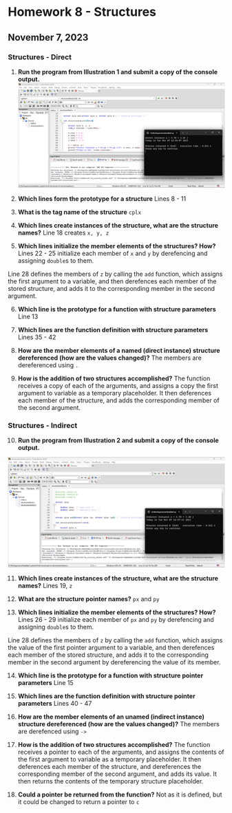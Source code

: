 # Homework 8 - Structures
## November 7, 2023

### Structures - Direct

1. **Run the program from Illustration 1 and submit a copy of the console output.**
![](./ide-console-structures-direct.png)

2. **Which lines form the prototype for a structure**
Lines 8 - 11

3. **What is the tag name of the structure**
`cplx`

4. **Which lines create instances of the structure, what are the structure names?**
Line 18 creates `x, y, z`

5. **Which lines initialize the member elements of the structures? How?**
Lines 22 - 25 initialize each member of `x` and `y` by derefencing and assigning `double`s to them.

Line 28 defines the members of `z` by calling the `add` function, which assigns the first argument to a variable, and then derefences each member of the stored structure, and adds it to the corresponding member in the second argument.

6. **Which line is the prototype for a function with structure parameters**
Line 13

7. **Which lines are the function definition with structure parameters**
Lines 35 - 42

8. **How are the member elements of a named (direct instance) structure dereferenced (how are the values changed)?**
The members are dereferenced using `.`

9. **How is the addition of two structures accomplished?**
The function receives a copy of each of the arguments, and assigns a copy the first argument to variable as a temporary placeholder. It then deferences each member of the structure, and adds the corresponding member of the second argument. 


### Structures - Indirect

10. **Run the program from Illustration 2 and submit a copy of the console output.**

![](./ide-console-structures-indirect.png)

11. **Which lines create instances of the structure, what are the structure names?**
Lines 19, `z`

12. **What are the structure pointer names?**
`px` and `py`

13. **Which lines initialize the member elements of the structures? How?**
Lines 26 - 29 initialize each member of `px` and `py` by derefencing and assigning `double`s to them.

Line 28 defines the members of `z` by calling the `add` function, which assigns the value of the first pointer argument to a variable, and then derefences each member of the stored structure, and adds it to the corresponding member in the second argument by dereferencing the value of its member.

14. **Which line is the prototype for a function with structure pointer parameters**
Line 15

15. **Which lines are the function definition with structure pointer parameters**
Lines 40 - 47

16. **How are the member elements of an unamed (indirect instance) structure dereferenced (how are the values changed)?**
The members are derefenced using `->`

17. **How is the addition of two structures accomplished?**
The function receives a pointer to each of the arguments, and assigns the contents of the first argument to variable as a temporary placeholder. It then deferences each member of the structure, and dereferences the corresponding member of the second argument, and adds its value. It then returns the contents of the temporary structure placeholder.

18. **Could a pointer be returned from the function?**
Not as it is defined, but it could be changed to return a pointer to `c`
